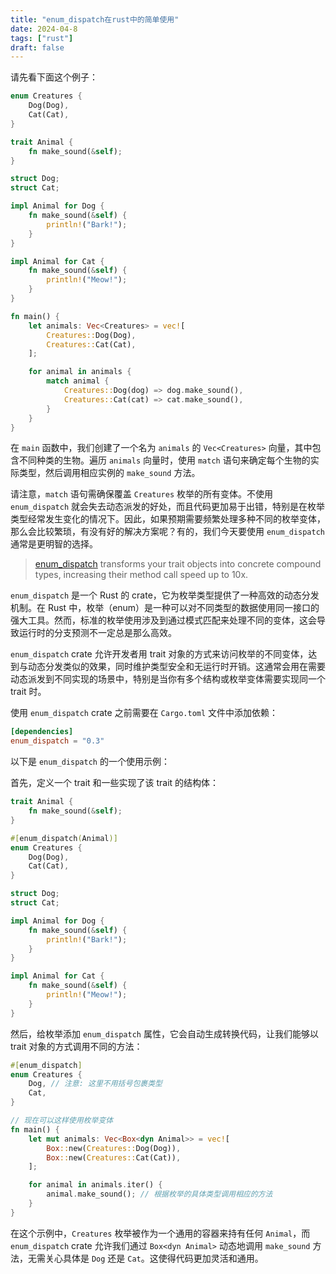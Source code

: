 ```yaml
---
title: "enum_dispatch在rust中的简单使用"
date: 2024-04-8
tags: ["rust"]
draft: false
---
```


请先看下面这个例子：
```rust
enum Creatures {
    Dog(Dog),
    Cat(Cat),
}

trait Animal {
    fn make_sound(&self);
}

struct Dog;
struct Cat;

impl Animal for Dog {
    fn make_sound(&self) {
        println!("Bark!");
    }
}

impl Animal for Cat {
    fn make_sound(&self) {
        println!("Meow!");
    }
}

fn main() {
    let animals: Vec<Creatures> = vec![
        Creatures::Dog(Dog),
        Creatures::Cat(Cat),
    ];

    for animal in animals {
        match animal {
            Creatures::Dog(dog) => dog.make_sound(),
            Creatures::Cat(cat) => cat.make_sound(),
        }
    }
}
```

在 `main` 函数中，我们创建了一个名为 `animals` 的 `Vec<Creatures>` 向量，其中包含不同种类的生物。遍历 `animals` 向量时，使用 `match` 语句来确定每个生物的实际类型，然后调用相应实例的 `make_sound` 方法。

请注意，`match` 语句需确保覆盖 `Creatures` 枚举的所有变体。不使用 `enum_dispatch` 就会失去动态派发的好处，而且代码更加易于出错，特别是在枚举类型经常发生变化的情况下。因此，如果预期需要频繁处理多种不同的枚举变体，那么会比较繁琐，有没有好的解决方案呢？有的，我们今天要使用 `enum_dispatch` 通常是更明智的选择。

> [enum_dispatch](https://crates.io/crates/enum_dispatch) transforms your trait objects into concrete compound types, increasing their method call speed up to 10x.

`enum_dispatch` 是一个 Rust 的 crate，它为枚举类型提供了一种高效的动态分发机制。在 Rust 中，枚举（enum）是一种可以对不同类型的数据使用同一接口的强大工具。然而，标准的枚举使用涉及到通过模式匹配来处理不同的变体，这会导致运行时的分支预测不一定总是那么高效。

`enum_dispatch` crate 允许开发者用 trait 对象的方式来访问枚举的不同变体，达到与动态分发类似的效果，同时维护类型安全和无运行时开销。这通常会用在需要动态派发到不同实现的场景中，特别是当你有多个结构或枚举变体需要实现同一个 trait 时。

使用 `enum_dispatch` crate 之前需要在 `Cargo.toml` 文件中添加依赖：

```toml
[dependencies]
enum_dispatch = "0.3"
```

以下是 `enum_dispatch` 的一个使用示例：

首先，定义一个 trait 和一些实现了该 trait 的结构体：

```rust
trait Animal {
    fn make_sound(&self);
}

#[enum_dispatch(Animal)]
enum Creatures {
    Dog(Dog),
    Cat(Cat),
}

struct Dog;
struct Cat;

impl Animal for Dog {
    fn make_sound(&self) {
        println!("Bark!");
    }
}

impl Animal for Cat {
    fn make_sound(&self) {
        println!("Meow!");
    }
}
```

然后，给枚举添加 `enum_dispatch` 属性，它会自动生成转换代码，让我们能够以 trait 对象的方式调用不同的方法：

```rust
#[enum_dispatch]
enum Creatures {
    Dog, // 注意: 这里不用括号包裹类型
    Cat,
}

// 现在可以这样使用枚举变体
fn main() {
    let mut animals: Vec<Box<dyn Animal>> = vec![
        Box::new(Creatures::Dog(Dog)),
        Box::new(Creatures::Cat(Cat)),
    ];

    for animal in animals.iter() {
        animal.make_sound(); // 根据枚举的具体类型调用相应的方法
    }
}
```

在这个示例中，`Creatures` 枚举被作为一个通用的容器来持有任何 `Animal`，而 `enum_dispatch` crate 允许我们通过 `Box<dyn Animal>` 动态地调用 `make_sound` 方法，无需关心具体是 `Dog` 还是 `Cat`。这使得代码更加灵活和通用。